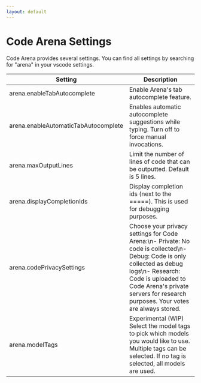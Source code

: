```yaml
---
layout: default
---
```


# Code Arena Settings

Code Arena provides several settings. You can find all settings by searching for "arena" in your vscode settings.

| Setting | Description |
|---------|-------------|
| arena.enableTabAutocomplete  | Enable Arena's tab autocomplete feature. |
| arena.enableAutomaticTabAutocomplete | Enables automatic autocomplete suggestions while typing. Turn off to force manual invocations. |
| arena.maxOutputLines | Limit the number of lines of code that can be outputted. Default is 5 lines. |
| arena.displayCompletionIds | Display completion ids (next to the =====). This is used for debugging purposes. |
| arena.codePrivacySettings | Choose your privacy settings for Code Arena:\n- Private: No code is collected\n- Debug: Code is only collected as debug logs\n- Research: Code is uploaded to Code Arena's private servers for research purposes. Your votes are always stored. |
| arena.modelTags | Experimental (WIP) Select the model tags to pick which models you would like to use. Multiple tags can be selected. If no tag is selected, all models are used. |